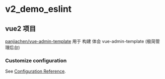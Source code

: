 # v2_demo_eslint
## vue2 项目
[panjiachen/vue-admin-template](https://gitee.com/panjiachen/vue-admin-template)
用于 构建 体会 vue-admin-template (极简管理后台)
### Customize configuration
See [Configuration Reference](https://cli.vuejs.org/config/).
